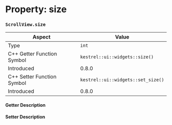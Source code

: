 
# Property: size
### `ScrollView.size`

| Aspect | Value |
| --- | --- |
| Type | `int` |
| C++ Getter Function Symbol | `kestrel::ui::widgets::size()` |
| Introduced | 0.8.0 |
| C++ Setter Function Symbol | `kestrel::ui::widgets::set_size()` |
| Introduced | 0.8.0 |

#### Getter Description

#### Setter Description

